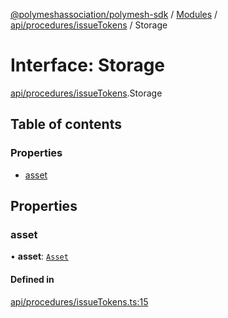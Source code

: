 [@polymeshassociation/polymesh-sdk](../README.md) / [Modules](../modules.md) / [api/procedures/issueTokens](../modules/api_procedures_issueTokens.md) / Storage

# Interface: Storage

[api/procedures/issueTokens](../modules/api_procedures_issueTokens.md).Storage

## Table of contents

### Properties

- [asset](api_procedures_issueTokens.Storage.md#asset)

## Properties

### asset

• **asset**: [`Asset`](../classes/api_entities_Asset.Asset.md)

#### Defined in

[api/procedures/issueTokens.ts:15](https://github.com/PolymathNetwork/polymesh-sdk/blob/31dfa0dc/src/api/procedures/issueTokens.ts#L15)
